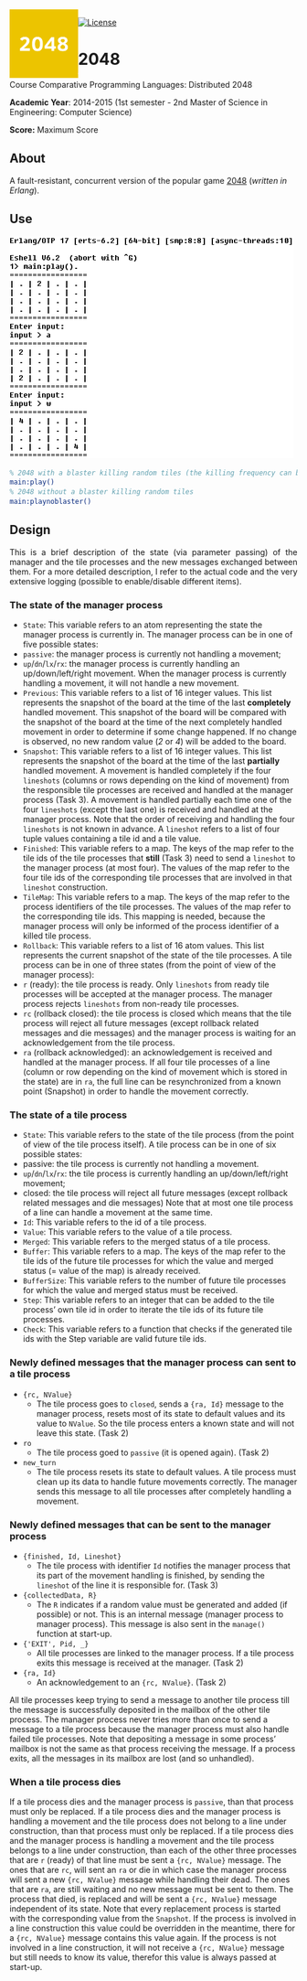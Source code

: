<img align="left" src="res/Logo.png" height="120px"/>

[![License][s1]][li]

[s1]: https://img.shields.io/badge/licence-GPL%203.0-blue.svg
[li]: https://raw.githubusercontent.com/matt77hias/2048/master/LICENSE.txt

# 2048
Course Comparative Programming Languages: Distributed 2048

**Academic Year**: 2014-2015 (1st semester - 2nd Master of Science in Engineering: Computer Science)

**Score:** Maximum Score

## About
A fault-resistant, concurrent version of the popular game [2048](https://gabrielecirulli.github.io/2048/) (*written in Erlang*).

## Use
<p align="left"><img src="res/2048.png"></p>

```erlang
% 2048 with a blaster killing random tiles (the killing frequency can be manually modified)
main:play()
% 2048 without a blaster killing random tiles
main:playnoblaster()
```

## Design
<p align="justify">This is a brief description of the state (via parameter passing) of the manager and the tile processes and the new messages exchanged between them. For a more detailed description, I refer to the actual code and the very extensive logging (possible to enable/disable different items).</p>

### The state of the manager process
*	`State`: This variable refers to an atom representing the state the manager process is currently in. The manager process can be in one of five possible states:
  *	`passive`: the manager process is currently not handling a movement;
  *	`up`/`dn`/`lx`/`rx`: the manager process is currently handling an up/down/left/right movement.
When the manager process is currently handling a movement, it will not handle a new movement.
*	`Previous`: This variable refers to a list of 16 integer values. This list represents the snapshot of the board at the time of the last **completely** handled movement. This snapshot of the board will be compared with the snapshot of the board at the time of the next completely handled movement in order to determine if some change happened. If no change is observed, no new random value (*2* or *4*) will be added to the board.
*	`Snapshot`: This variable refers to a list of 16 integer values. This list represents the snapshot of the board at the time of the last **partially** handled movement. A movement is handled completely if the four `lineshots` (columns or rows depending on the kind of movement) from the responsible tile processes are received and handled at the manager process (Task 3). A movement is handled partially each time one of the four `lineshots` (except the last one) is received and handled at the manager process. Note that the order of receiving and handling the four `lineshots` is not known in advance. A `lineshot` refers to a list of four tuple values containing a tile id and a tile value.
*	`Finished`: This variable refers to a map. The keys of the map refer to the tile ids of the tile processes that **still** (Task 3) need to send a `lineshot` to the manager process (at most four). The values of the map refer to the four tile ids of the corresponding tile processes that are involved in that `lineshot` construction. 
*	`TileMap`: This variable refers to a map. The keys of the map refer to the process identifiers of the tile processes. The values of the map refer to the corresponding tile ids. This mapping is needed, because the manager process will only be informed of the process identifier of a killed tile process. 
*	`Rollback`: This variable refers to a list of 16 atom values. This list represents the current snapshot of the state of the tile processes. A tile process can be in one of three states (from the point of view of the manager process):
  *	`r` (ready): the tile process is ready. Only `lineshots` from ready tile processes will be accepted at the manager process. The manager process rejects `lineshots` from non-ready tile processes.
  *	`rc` (rollback closed): the tile process is closed which means that the tile process will reject all future messages (except rollback related messages and die messages) and the manager process is waiting for an acknowledgement from the tile process. 
  *	`ra` (rollback acknowledged): an acknowledgement is received and handled at the manager process. If all four tile processes of a line (column or row depending on the kind of movement which is stored in the state) are in `ra`, the full line can be resynchronized from a known point (Snapshot) in order to handle the movement correctly.
  
### The state of a tile process
*	`State`: This variable refers to the state of the tile process (from the point of view of the tile process itself). A tile process can be in one of six possible states:
  *	passive: the tile process is currently not handling a movement.
  *	`up`/`dn`/`lx`/`rx`: the tile process is currently handling an up/down/left/right movement;
  *	closed: the tile process will reject all future messages (except rollback related messages and die messages)
Note that at most one tile process of a line can handle a movement at the same time.
*	`Id`: This variable refers to the id of a tile process.
*	`Value`: This variable refers to the value of a tile process.
*	`Merged`: This variable refers to the merged status of a tile process.
*	`Buffer`: This variable refers to a map. The keys of the map refer to the tile ids of the future tile processes for which the value and merged status (= value of the map) is already received.
*	`BufferSize`: This variable refers to the number of future tile processes for which the value and merged status must be received.
*	`Step`: This variable refers to an integer that can be added to the tile process’ own tile id in order to iterate the tile ids of its future tile processes.
*	`Check`: This variable refers to a function that checks if the generated tile ids with the Step variable are valid future tile ids.

### Newly defined messages that the manager process can sent to a tile process
* `{rc, NValue}`
  * The tile process goes to `closed`, sends a `{ra, Id}` message to the manager process, resets most of its state to default values and its value to `NValue`. So the tile process enters a known state and will not leave this state. (Task 2)
* `ro`
  * The tile process goed to `passive` (it is opened again). (Task 2)
* `new_turn`
  * The tile process resets its state to default values. A tile process must clean up its data to handle future movements correctly. The manager sends this message to all tile processes after completely handling a movement.

### Newly defined messages that can be sent to the manager process
* `{finished, Id, Lineshot}`
  * The tile process with identifier `Id` notifies the manager process that its part of the movement handling is finished, by sending the `lineshot` of the line it is responsible for. (Task 3)
* `{collectedData, R}`
  * The `R` indicates if a random value must be generated and added (if possible) or not. This is an internal message (manager process to manager process). This message is also sent in the `manage()` function at start-up.
* `{'EXIT', Pid, _}`
  * All tile processes are linked to the manager process. If a tile process exits this message is received at the manager. (Task 2)
* `{ra, Id}`
  * An acknowledgement to an `{rc, NValue}`. (Task 2)
  
All tile processes keep trying to send a message to another tile process till the message is successfully deposited in the mailbox of the other tile process. The manager process never tries more than once to send a message to a tile process because the manager process must also handle failed tile processes. Note that depositing a message in some process’ mailbox is not the same as that process receiving the message. If a process exits, all the messages in its mailbox are lost (and so unhandled).

### When a tile process dies
If a tile process dies and the manager process is `passive`, than that process must only be replaced. If a tile process dies and the manager process is handling a movement and the tile process does not belong to a line under construction, than that process must only be replaced. If a tile process dies and the manager process is handling a movement  and the tile process belongs to a line under construction, than each of the other three processes that are `r` (ready) of that line must be sent a `{rc, NValue}` message. The ones that are `rc`, will sent an `ra` or die in which case the manager process will sent a new `{rc, NValue}` message while handling their dead. The ones that are `ra`, are still waiting and no new message must be sent to them. The process that died, is replaced and will be sent a `{rc, NValue}` message independent of its state. Note that every replacement process is started with the corresponding value from the `Snapshot`. If the process is involved in a line construction this value could be overridden in the meantime, there for a `{rc, NValue}` message contains this value again. If the process is not involved in a line construction, it will not receive a `{rc, NValue}` message but still needs to know its value, therefor this value is always passed at start-up.
